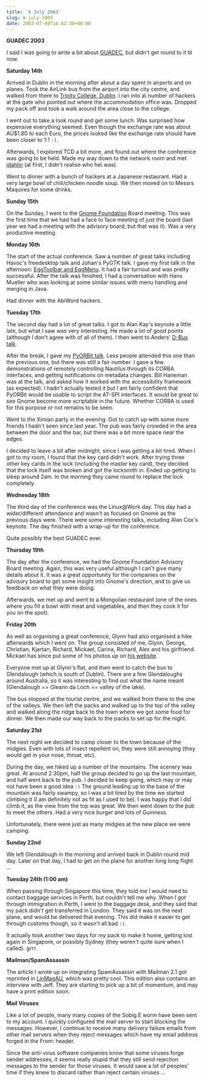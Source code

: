 ```yaml
---
title: '8 July 2003'
slug: 8-july-2003
date: 2003-07-08T16:42:30+08:00
---
```


**GUADEC 2003**

I said I was going to write a bit about
[GUADEC](http://www.guadec.org/), but didn\'t get round to it til
now.

**Saturday 14th**

Arrived in Dublin in the morning after about a day spent in airports
and on planes. Took the AirLink bus from the airport into the city
centre, and walked from there to [Trinity College,
Dublin](http://www.tcd.ie/). I ran into a\ number of hackers at the
gate who pointed out where the accommodation office was. Dropped my
pack off and took a walk around the area close to the college.

I went out to take a look round and get some lunch. Was surprised how
expensive everything seemed. Even though the exchange rate was about
AU\$1.80 to each Euro, the prices looked like the exchange rate should
have been closer to 1:1 `:(`.

Afterwards, I explored TCD a bit more, and found out where the
conference was going to be held. Made my way down to the network room
and met [jdahlin](http://www.advogato.org/person/jdahlin/) (at first,
I didn\'t realise who he\ was).

Went to dinner with a bunch of hackers at a Japanese restaurant.  Had
a very large bowl of chili/chicken noodle soup. We then moved on to
Messrs Maquires for some drinks.

**Sunday 15th**

On the Sunday, I went to the [Gnome
Foundation](http://foundation.gnome.org) Board meeting.  This was the
first time that we had had a face to face meeting of just the board
(last year we had a meeting with the advisory board, but that was
it). Was a very productive meeting.

**Monday 16th**

The start of the actual conference. Saw a number of great talks
including Havoc\'s freedesktop talk and Johan\'s PyGTK talk. I gave my
first talk in the afternoon: [EggToolbar and
EggMenu](/talks/guadec2003/index.md).  It
had a fair turnout and was pretty successful.  After the talk was
finished, I had a conversation with Hans Mueller who was looking at
some similar issues with menu handling and merging in Java.

Had dinner with the AbiWord hackers.

**Tuesday 17th**

The second day had a lot of great talks. I got to Alan Kay\'s keynote
a little late, but what I saw was very interesting. He made a lot of
good points (although I don\'t agree with of all of them). I then went
to Anders\' [D-Bus talk](http://www.freedesktop.org/software/dbus/).

After the break, I gave my [PyORBit
talk](/talks/guadec2003/index.md). Less people
attended this one than the previous one, but there was still a fair
number. I gave a few demonstrations of remotely controlling Nautilus
through its CORBA interfaces, and getting notifications on metadata
changes. Bill Haneman was at the talk, and asked how it worked with
the accessibility framework (as expected). I hadn\'t actually tested
it but I am fairly confident that PyORBit would be usable to script
the AT-SPI interfaces. It would be great to see Gnome become more
scriptable in the future. Whether CORBA is used for this purpose or
not remains to be seen.

Went to the Ximian party in the evening. Got to catch up with some
more friends I hadn\'t seen since last year. The pub was fairly
crowded in the area between the door and the bar, but there was a bit
more space near the edges.

I decided to leave a bit after midnight, since I was getting a bit
tired. When I got to my room, I found that the key card didn\'t work.
After trying three other key cards in the lock (including the master
key card), they decided that the lock itself was broken and got the
locksmith in. Ended up getting to sleep around 2am. In the morning
they came round to replace the lock completely.

**Wednesday 18th**

The third day of the conference was the Linux\@Work day. This day had
a wider/different attendance and wasn\'t as focused on Gnome as the
previous days were. There were some interesting talks, including Alan
Cox\'s keynote. The day finished with a wrap-up for the conference.

Quite possibly the best GUADEC ever.

**Thursday 19th**

The day after the conference, we had the Gnome Foundation Advisory
Board meeting. Again, this was very useful although I can\'t give many
details about it. It was a great opportunity for the companies on the
advisory board to get some insight into Gnome\'s direction, and to
give us feedback on what they were doing.

Afterwards, we met up and went to a Mongolian restaurant (one of the
ones where you fill a bowl with meat and vegetables, and then they
cook it for you on the spot).

**Friday 20th**

As well as organising a great conference, Glynn had also organised
a hike afterwards which I went on. The group consisted of me, Glynn,
George, Christian, Kjartan, Richard, Mickael, Carina, Richard, Alex
and his girlfriend. Mickael has since put some of his photos up on
[his
website](http://micke.hallendal.net/photos/?gallery=Dublin%202003).

Everyone met up at Glynn\'s flat, and then went to catch the bus to
Glendalough (which is south of Dublin). There are a few Glendaloughs
around Australia, so it was interesting to find out what the name
meant (Glendalough == Gleann da Loch == valley of the lake).

The bus stopped at the tourist centre, and we walked from there to the
one of the valleys. We then left the packs and walked up to the top of
the valley and walked along the ridge back to the town where we got
some food for dinner. We then made our way back to the packs to set up
for the night.

**Saturday 21st**

The next night we decided to camp closer to the town because of the
midgies. Even with lots of insect repellent on, they were still
annoying (they would get in your nose, throat, etc).

During the day, we hiked up a number of the mountains. The scenery was
great. At around 2:30pm, half the group decided to go up the last
mountain, and half went back to the pub. I decided to keep going,
which may or may not have been a good idea `:)` The ground leading up
to the base of the mountain was fairly swampy, so I was a bit tired by
the time we started climbing it (I am definitely not as fit as I used
to be). I was happy that I did climb it, as the view from the top was
great. We then went down to the pub to meet the others. Had a very
nice burger and lots of Guinness.

Unfortunately, there were just as many midgies at the new place we
were camping.

**Sunday 22nd**

We left Glendalough in the morning and arrived back in Dublin round
mid day. Later on that day, I had to get on the plane for another long
long flight ...

**Tuesday 24th (1:00 am)**

When passing through Singapore this time, they told me I would need to
contact baggage services in Perth, but couldn\'t tell me why. When I
got through immigration in Perth, I went to the baggage desk, and they
said that my pack didn\'t get transferred in London. They said it was
on the next plane, and would be delivered that evening. This did make
it easier to get through customs though, so it wasn\'t all bad `:)`.

It actually took another two days for my pack to make it home, getting
lost again in Singapore, or possibly Sydney (they weren\'t quite sure
when I called). grrr.

**Mailman/SpamAssassin**

The article I wrote up on integrating SpamAssassin with Mailman 2.1
got reprinted in
[LinMagAU](http://articles.linmagau.org/modules.php?op=modload&name=Sections&file=index&req=viewarticle&artid=171&page=1),
which was pretty cool. This edition also contains an interview with
Jeff. They are starting to pick up a bit of momentum, and may have a
print edition soon.

**Mail Viruses**

Like a lot of people, many many copies of the Sobig.E worm have been
sent to my account. I quickly configured the mail server to start
blocking the messages. However, I continue to receive many delivery
failure emails from other mail servers when they reject messages which
have my email address forged in the From: header.

Since the anti-virus software companies know that some viruses forge
sender addresses, it seems really stupid that they still send
rejection messages to the sender for those viruses. It would save a
lot of peoples\' time if they knew to discard rather than reject
certain viruses ...
